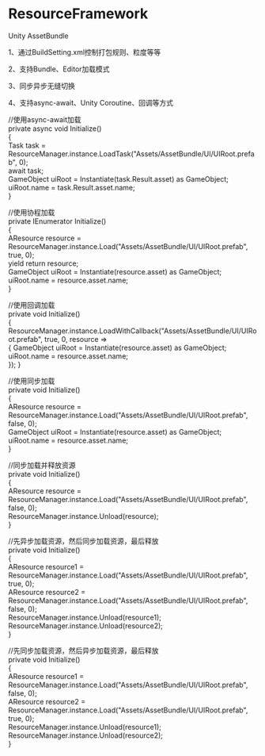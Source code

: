 # ResourceFramework
Unity AssetBundle

1、通过BuildSetting.xml控制打包规则、粒度等等

2、支持Bundle、Editor加载模式

3、同步异步无缝切换

4、支持async-await、Unity Coroutine、回调等方式

//使用async-await加载  
private async void Initialize()  
{  
        Task<AResource> task = ResourceManager.instance.LoadTask("Assets/AssetBundle/UI/UIRoot.prefab", 0);  
        await task;  
        GameObject uiRoot = Instantiate(task.Result.asset) as GameObject;  
        uiRoot.name = task.Result.asset.name;  
}

//使用协程加载  
private IEnumerator Initialize()  
{  
        AResource resource = ResourceManager.instance.Load("Assets/AssetBundle/UI/UIRoot.prefab", true, 0);  
        yield return resource;  
        GameObject uiRoot = Instantiate(resource.asset) as GameObject;  
        uiRoot.name = resource.asset.name;  
}

//使用回调加载  
private void Initialize()  
{  
        ResourceManager.instance.LoadWithCallback("Assets/AssetBundle/UI/UIRoot.prefab", true, 0, resource =>  
        {
                GameObject uiRoot = Instantiate(resource.asset) as GameObject;  
                uiRoot.name = resource.asset.name;  
        });
}

//使用同步加载  
private void Initialize()  
{  
        AResource resource = ResourceManager.instance.Load("Assets/AssetBundle/UI/UIRoot.prefab", false, 0);  
        GameObject uiRoot = Instantiate(resource.asset) as GameObject;  
        uiRoot.name = resource.asset.name;  
}

//同步加载并释放资源  
private void Initialize()  
{  
        AResource resource = ResourceManager.instance.Load("Assets/AssetBundle/UI/UIRoot.prefab", false, 0);  
        ResourceManager.instance.Unload(resource);  
}

//先异步加载资源，然后同步加载资源，最后释放  
private void Initialize()  
{  
        AResource resource1 = ResourceManager.instance.Load("Assets/AssetBundle/UI/UIRoot.prefab", true, 0);  
        AResource resource2 = ResourceManager.instance.Load("Assets/AssetBundle/UI/UIRoot.prefab", false, 0);  
        ResourceManager.instance.Unload(resource1);  
        ResourceManager.instance.Unload(resource2);  
}

//先同步加载资源，然后异步加载资源，最后释放  
private void Initialize()  
{  
        AResource resource1 = ResourceManager.instance.Load("Assets/AssetBundle/UI/UIRoot.prefab", false, 0);  
        AResource resource2 = ResourceManager.instance.Load("Assets/AssetBundle/UI/UIRoot.prefab", true, 0);  
        ResourceManager.instance.Unload(resource1);  
        ResourceManager.instance.Unload(resource2);  
}
